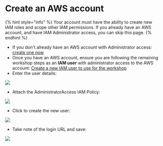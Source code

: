 # Create an AWS account

{% hint style="info" %}
Your account must have the ability to create new IAM roles and scope other IAM permissions. If you already have an AWS account, and have IAM Administrator access, you can skip this page.
{% endhint %}

* If you don't already have an AWS account with Administrator access: [create one now](http://docs.aws.amazon.com/connect/latest/adminguide/gettingstarted.html#sign-up-for-aws)
* Once you have an AWS account, ensure you are following the remaining workshop steps as an **IAM user** with administrator access to the AWS account: [Create a new IAM user to use for the workshop](https://console.aws.amazon.com/iam/home?region=us-east-1#/users$new)
* Enter the user details:

![](https://partner-workshop-assets.s3.us-east-2.amazonaws.com/iam-1-create-user%20\(1\).png)

* Attach the AdministratorAccess IAM Policy:

![](https://partner-workshop-assets.s3.us-east-2.amazonaws.com/iam-2-attach-policy.png)

* Click to create the new user:

![](https://partner-workshop-assets.s3.us-east-2.amazonaws.com/iam-3-create-user%20\(1\).png)

* Take note of the login URL and save:

![](https://partner-workshop-assets.s3.us-east-2.amazonaws.com/iam-4-save-url%20\(1\).png)
